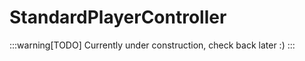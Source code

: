 ﻿
# StandardPlayerController

:::warning[TODO]
Currently under construction, check back later :)
:::

